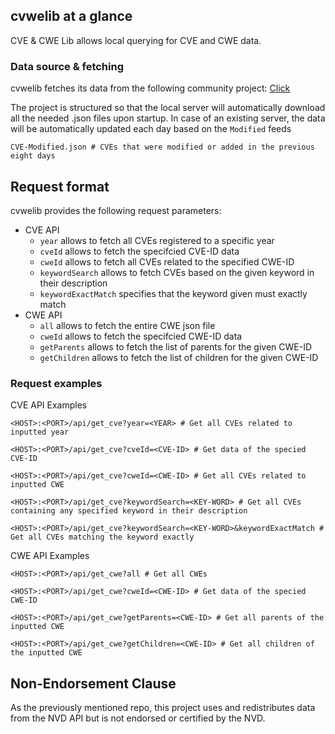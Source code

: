 ## cvwelib at a glance

CVE & CWE Lib allows local querying for CVE and CWE data.

### Data source & fetching

cvwelib fetches its data from the following community project: [Click](https://github.com/fkie-cad/nvd-json-data-feeds)

The project is structured so that the local server will automatically download all the needed .json files upon startup.
In case of an existing server, the data will be automatically updated each day based on the `Modified` feeds

```plain
CVE-Modified.json # CVEs that were modified or added in the previous eight days
```

## Request format

cvwelib provides the following request parameters:
- CVE API
    - `year` allows to fetch all CVEs registered to a specific year
    - `cveId` allows to fetch the specifcied CVE-ID data
    - `cweId` allows to fetch all CVEs related to the specified CWE-ID
    - `keywordSearch` allows to fetch CVEs based on the given keyword in their description
    - `keywordExactMatch` specifies that the keyword given must exactly match
- CWE API
    - `all` allows to fetch the entire CWE json file 
    - `cweId` allows to fetch the specifcied CWE-ID data
    - `getParents` allows to fetch the list of parents for the given CWE-ID
    - `getChildren` allows to fetch the list of children for the given CWE-ID

### Request examples

CVE API Examples

```plain
<HOST>:<PORT>/api/get_cve?year=<YEAR> # Get all CVEs related to inputted year
```

```plain
<HOST>:<PORT>/api/get_cve?cveId=<CVE-ID> # Get data of the specied CVE-ID
```

```plain
<HOST>:<PORT>/api/get_cve?cweId=<CWE-ID> # Get all CVEs related to inputted CWE
```

```plain
<HOST>:<PORT>/api/get_cve?keywordSearch=<KEY-WORD> # Get all CVEs containing any specified keyword in their description
```

```plain
<HOST>:<PORT>/api/get_cve?keywordSearch=<KEY-WORD>&keywordExactMatch # Get all CVEs matching the keyword exactly
```

CWE API Examples

```plain
<HOST>:<PORT>/api/get_cwe?all # Get all CWEs
```

```plain
<HOST>:<PORT>/api/get_cwe?cweId=<CWE-ID> # Get data of the specied CWE-ID
```

```plain
<HOST>:<PORT>/api/get_cwe?getParents=<CWE-ID> # Get all parents of the inputted CWE
```

```plain
<HOST>:<PORT>/api/get_cwe?getChildren=<CWE-ID> # Get all children of the inputted CWE
```

## Non-Endorsement Clause

As the previously mentioned repo, this project uses and redistributes data from the NVD API but is not endorsed or certified by the NVD.
